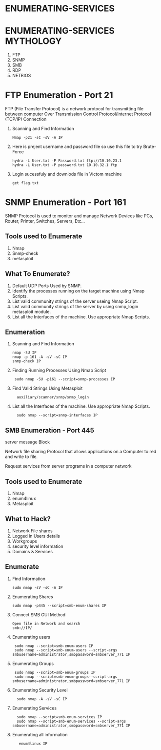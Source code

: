 # ENUMERATING-SERVICES

# ENUMERATING-SERVICES MYTHOLOGY

1. FTP
2. SNMP
3. SMB
4. RDP
5. NETBIOS

# FTP Enumeration - Port 21

FTP (File Transfer Protocol) is a network protocol for transmitting file between computer Over Transmission Control Protocol/Internet Protocol (TCP/IP) Connection

1. Scanning and Find Information

       Nmap -p21 -sC -sV -A IP 

2. Here is prejent username and password file so use this file to try Brute-Force

       hydra -L User.txt -P Password.txt ftp://10.10.23.1 
       hydra -L User.txt -P password.txt 10.10.32.1 ftp
    
3. Login sucessfuly and downlods file in Victom machine

       get flag.txt

# SNMP Enumeration - Port 161

SNMP Protocol is used to monitor and manage Network Devices like PCs, Router, Printer, Switches, Servers, Etc...

## Tools used to Enumerate

1. Nmap
2. Snmp-check
3. metasploit

## What To Enumerate?

1. Default UDP Ports Used by SNMP.
2. Identify the processes running on the target machine using Nmap Scripts.
3. List valid community strings of the server useing Nmap Script.
4. List valid community strings of the server by using snmp_login metasploit module.
5. List all the Interfaces of the machine. Use appropriate Nmap Scripts.

## Enumeration

1. Scanning and Find Information

       nmap -SU IP
       nmap -p 161 -A -sV -sC IP
       snmp-check IP

2. Finding Running Processes Using Nmap Script

        sudo nmap -SU -p161 --script=snmp-processes IP

3. Find Valid Strings Using Metasploit

         auxiliary/scanner/snmp/snmp_login

4. List all the Interfaces of the machine. Use appropriate Nmap Scripts.

         sudo nmap --script=snmp-interfaces IP

## SMB Enumeration - Port 445
server message Block

Network file sharing Protocol that allows applications on a Computer to red and write to file. 

Request services from server programs in a computer network

## Tools used to Enumerate

1. Nmap
2. enum4linux
3. Metasploit

## What to Hack?

1. Network File shares
2. Logged in Users details
3. Workgroups
4. security level information
5. Domains & Services

## Enumerate

1. Find Information

       sudo nmap -sV -sC -A IP

2. Enumerating Shares

       sudo nmap -p445 --script=smb-enum-shares IP

3. Connect SMB GUI Method

       Open file in Network and search
       smb://IP/

4. Enumerating users

        sudo nmap --script=smb-enum-users IP
        sudo nmap --script=smb-enum-users --script-args smbusername=administrator,smbpassword=smbserver_771 IP

5. Enumerating Groups

        sudo nmap --script=smb-enum-groups IP
        sudo nmap --script=smb-enum-groups--script-args smbusername=administrator,smbpassword=smbserver_771 IP

6. Enumerating Security Level

         sudo nmap -A -sV -sC IP
   
8. Enumerating Services 

         sudo nmap --script=smb-enum-services IP
         sudo nmap --script=smb-enum-services --script-args smbusername=administrator,smbpassword=smbserver_771 IP

9. Enumerating all information

          enum4linux IP
